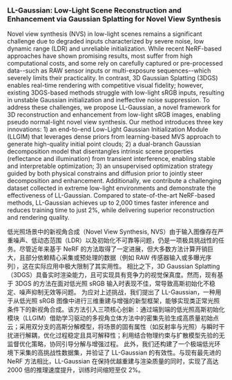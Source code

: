### LL-Gaussian: Low-Light Scene Reconstruction and Enhancement via Gaussian Splatting for Novel View Synthesis

Novel view synthesis (NVS) in low-light scenes remains a significant challenge due to degraded inputs characterized by severe noise, low dynamic range (LDR) and unreliable initialization. While recent NeRF-based approaches have shown promising results, most suffer from high computational costs, and some rely on carefully captured or pre-processed data--such as RAW sensor inputs or multi-exposure sequences--which severely limits their practicality. In contrast, 3D Gaussian Splatting (3DGS) enables real-time rendering with competitive visual fidelity; however, existing 3DGS-based methods struggle with low-light sRGB inputs, resulting in unstable Gaussian initialization and ineffective noise suppression. To address these challenges, we propose LL-Gaussian, a novel framework for 3D reconstruction and enhancement from low-light sRGB images, enabling pseudo normal-light novel view synthesis. Our method introduces three key innovations: 1) an end-to-end Low-Light Gaussian Initialization Module (LLGIM) that leverages dense priors from learning-based MVS approach to generate high-quality initial point clouds; 2) a dual-branch Gaussian decomposition model that disentangles intrinsic scene properties (reflectance and illumination) from transient interference, enabling stable and interpretable optimization; 3) an unsupervised optimization strategy guided by both physical constrains and diffusion prior to jointly steer decomposition and enhancement. Additionally, we contribute a challenging dataset collected in extreme low-light environments and demonstrate the effectiveness of LL-Gaussian. Compared to state-of-the-art NeRF-based methods, LL-Gaussian achieves up to 2,000 times faster inference and reduces training time to just 2%, while delivering superior reconstruction and rendering quality.

低光照场景中的新视角合成（Novel View Synthesis, NVS）由于输入图像存在严重噪声、低动态范围（LDR）以及初始化不可靠等问题，仍是一项极具挑战性的任务。尽管近年来基于 NeRF 的方法取得了一定进展，但大多数方法计算开销巨大，且部分依赖精心采集或预处理的数据（例如 RAW 传感器输入或多曝光序列），这在实际应用中极大限制了其实用性。
相比之下，3D Gaussian Splatting（3DGS）具备实时渲染能力，且可实现具有竞争力的视觉保真度。然而，现有基于 3DGS 的方法在面对低光照 sRGB 输入时表现不佳，常导致高斯初始化不稳定、噪声抑制无效等问题。
为应对上述挑战，我们提出了 LL-Gaussian，一种用于从低光照 sRGB 图像中进行三维重建与增强的新型框架，能够实现类正常光照条件下的新视角合成。该方法引入三项核心创新：通过端到端的低光照高斯初始化模块（LLGIM）借助学习驱动的多视角立体方法中的密集先验生成高质量初始点云；采用双分支的高斯分解模型，将场景的固有属性（如反射率与光照）与瞬时干扰进行解耦，优化过程稳定且具可解释性；利用结合物理约束与扩散模型先验的无监督优化策略，协同引导分解与增强过程。
此外，我们还构建了一个极端低光环境下采集的高挑战性数据集，并验证了 LL-Gaussian 的有效性。与现有最先进的 NeRF 方法相比，LL-Gaussian 在保持优越重建与渲染质量的同时，实现了高达 2000 倍的推理速度提升，训练时间缩短至仅 2%。
